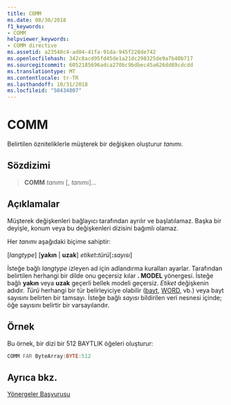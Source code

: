 ```yaml
---
title: COMM
ms.date: 08/30/2018
f1_keywords:
- COMM
helpviewer_keywords:
- COMM directive
ms.assetid: a23548c4-ad04-41fa-91da-945f228de742
ms.openlocfilehash: 342c8acd95fd45de1a21dc298325de9a7b40b717
ms.sourcegitcommit: 6052185696adca270bc9bdbec45a626dd89cdcdd
ms.translationtype: MT
ms.contentlocale: tr-TR
ms.lasthandoff: 10/31/2018
ms.locfileid: "50434807"
---
```

# <a name="comm"></a>COMM

Belirtilen özniteliklerle müşterek bir değişken oluşturur *tanımı*.

## <a name="syntax"></a>Sözdizimi

> **COMM** *tanımı* [, *tanımı*]...

## <a name="remarks"></a>Açıklamalar

Müşterek değişkenleri bağlayıcı tarafından ayrılır ve başlatılamaz. Başka bir deyişle, konum veya bu değişkenleri dizisini bağımlı olamaz.

Her *tanımı* aşağıdaki biçime sahiptir:

[*langtype*] [**yakın** &#124; **uzak**] _etiket_**:**_türü_[**:**_sayısı_]

İsteğe bağlı *langtype* izleyen ad için adlandırma kuralları ayarlar. Tarafından belirtilen herhangi bir dilde onu geçersiz kılar **. MODEL** yönergesi. İsteğe bağlı **yakın** veya **uzak** geçerli bellek modeli geçersiz. *Etiket* değişkenin adıdır. *Türü* herhangi bir tür belirleyiciye olabilir ([bayt](../../assembler/masm/byte-masm.md), [WORD](../../assembler/masm/word.md), vb.) veya bayt sayısını belirten bir tamsayı. İsteğe bağlı *sayısı* bildirilen veri nesnesi içinde; öğe sayısını belirtir bir varsayılandır.

## <a name="example"></a>Örnek

Bu örnek, bir dizi bir 512 BAYTLIK öğeleri oluşturur:

```asm
COMM FAR ByteArray:BYTE:512
```

## <a name="see-also"></a>Ayrıca bkz.

[Yönergeler Başvurusu](../../assembler/masm/directives-reference.md)<br/>
